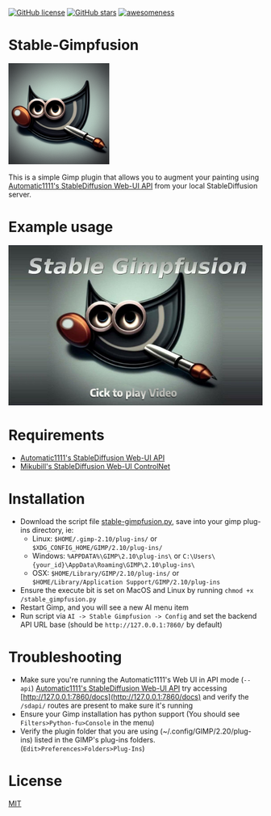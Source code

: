 [![GitHub license](https://img.shields.io/github/license/ArtBIT/stable-gimpfusion.svg)](https://github.com/ArtBIT/stable-gimpfusion) [![GitHub stars](https://img.shields.io/github/stars/ArtBIT/stable-gimpfusion.svg)](https://github.com/ArtBIT/stable-gimpfusion) [![awesomeness](https://img.shields.io/badge/awesomeness-maximum-red.svg)](https://github.com/ArtBIT/stable-gimpfusion)

# Stable-Gimpfusion

<img src="https://raw.githubusercontent.com/ArtBIT/stable-gimpfusion/master/assets/icon.png" width="200" />

This is a simple Gimp plugin that allows you to augment your painting using [Automatic1111's StableDiffusion Web-UI API](https://github.com/AUTOMATIC1111/stable-diffusion-webui/wiki/API) from your local StableDiffusion server.

# Example usage

[![Stable Gimpfusion Demo](https://raw.githubusercontent.com/ArtBIT/stable-gimpfusion/17ef144117ed1c914d996592f1a348798c24bc85/assets/gimpfusion-posterframe.png)](https://www.youtube.com/watch?v=4IuIKe1sEFY)

# Requirements

- [Automatic1111's StableDiffusion Web-UI API](https://github.com/AUTOMATIC1111/stable-diffusion-webui#installation-and-running)
- [Mikubill's StableDiffusion Web-UI ControlNet](https://github.com/Mikubill/sd-webui-controlnet)

# Installation

- Download the script file [stable-gimpfusion.py](https://raw.githubusercontent.com/ArtBIT/stable-gimpfusion/main/stable_gimpfusion.py),
  save into your gimp plug-ins directory, ie:
  - Linux: `$HOME/.gimp-2.10/plug-ins/` or `$XDG_CONFIG_HOME/GIMP/2.10/plug-ins/`
  - Windows: `%APPDATA%\GIMP\2.10\plug-ins\` or `C:\Users\{your_id}\AppData\Roaming\GIMP\2.10\plug-ins\`
  - OSX: `$HOME/Library/GIMP/2.10/plug-ins/` or `$HOME/Library/Application Support/GIMP/2.10/plug-ins`
- Ensure the execute bit is set on MacOS and Linux by running `chmod +x /stable_gimpfusion.py`
- Restart Gimp, and you will see a new AI menu item
- Run script via `AI -> Stable Gimpfusion -> Config` and set the backend API URL base (should be `http://127.0.0.1:7860/` by default)

# Troubleshooting

- Make sure you're running the Automatic1111's Web UI in API mode (`--api`) [Automatic1111's StableDiffusion Web-UI API](https://github.com/AUTOMATIC1111/stable-diffusion-webui/wiki/API) try accessing [http://127.0.0.1:7860/docs](http://127.0.0.1:7860/docs) and verify the `/sdapi/` routes are present to make sure it's running
- Ensure your Gimp installation has python support (You should see `Filters>Python-fu>Console` in the menu)
- Verify the plugin folder that you are using (~/.config/GIMP/2.20/plug-ins) listed in the GIMP's plug-ins folders. (`Edit>Preferences>Folders>Plug-Ins`)

# License

[MIT](LICENSE.md)
